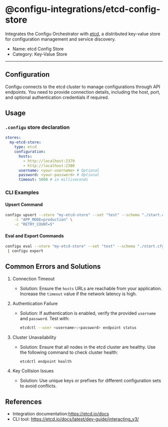 # @configu-integrations/etcd-config-store

Integrates the Configu Orchestrator with [etcd](https://etcd.io/), a distributed key-value store for configuration management and service discovery.  

- Name: etcd Config Store  
- Category: Key-Value Store  

---

## Configuration

Configu connects to the etcd cluster to manage configurations through API endpoints. You need to provide connection details, including the host, port, and optional authentication credentials if required.  

## Usage

### `.configu` store declaration

```yaml
stores:
  my-etcd-store:
    type: etcd
    configuration:
      hosts:
        - http://localhost:2379
        - http://localhost:2380
      username: <your-username> # Optional
      password: <your-password> # Optional
      timeout: 5000 # in milliseconds
```

### CLI Examples

#### Upsert Command

```bash
configu upsert --store "my-etcd-store" --set "test" --schema "./start.cfgu.json" \
    -c "APP_MODE=production" \
    -c "RETRY_COUNT=5"
```

#### Eval and Export Commands

```bash
configu eval --store "my-etcd-store" --set "test" --schema "./start.cfgu.json" \
 | configu export
```

## Common Errors and Solutions

1. Connection Timeout  
   - Solution: Ensure the `hosts` URLs are reachable from your application. Increase the `timeout` value if the network latency is high.

2. Authentication Failure  
   - Solution: If authentication is enabled, verify the provided `username` and `password`. Test with:
     ```bash
     etcdctl --user <username>:<password> endpoint status
     ```

3. Cluster Unavailability  
   - Solution: Ensure that all nodes in the etcd cluster are healthy. Use the following command to check cluster health:
     ```bash
     etcdctl endpoint health
     ```

4. Key Collision Issues  
   - Solution: Use unique keys or prefixes for different configuration sets to avoid conflicts.

## References

- Integration documentation:https://etcd.io/docs 
- CLI tool: https://etcd.io/docs/latest/dev-guide/interacting_v3/
